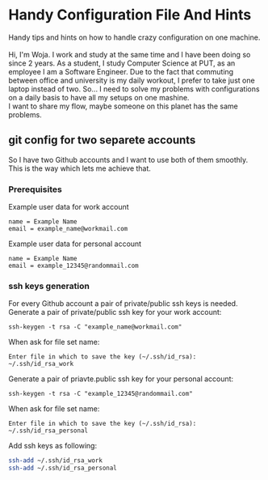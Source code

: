# Handy Configuration File And Hints
Handy tips and hints on how to handle crazy configuration on one machine.<br><br>
Hi, I'm Woja. 
I work and study at the same time and I have been doing so since 2 years. 
As a student, I study Computer Science at PUT, as an employee I am a Software Engineer. 
Due to the fact that commuting between office and university is my daily workout, 
I prefer to take just one laptop instead of two.
So... I need to solve my problems with configurations on a daily basis to have all 
my setups on one mashine.<br>
I want to share my flow, maybe someone on this planet has the same problems.
## git config for two separete accounts
So I have two Github accounts and I want to use both of them smoothly. This is
the way which lets me achieve that.
### Prerequisites
Example user data for work account
```
name = Example Name
email = example_name@workmail.com
```
Example user data for personal account
```
name = Example Name
email = example_12345@randommail.com
```
### ssh keys generation
For every Github account a pair of private/public ssh keys is needed.<br>
Generate a pair of private/public ssh key for your work account:
```
ssh-keygen -t rsa -C "example_name@workmail.com"
```
When ask for file set name:
```
Enter file in which to save the key (~/.ssh/id_rsa): ~/.ssh/id_rsa_work
```
Generate a pair of priavte.public ssh key for your personal account:
```
ssh-keygen -t rsa -C "example_12345@randommail.com"
```
When ask for file set name:
```
Enter file in which to save the key (~/.ssh/id_rsa): ~/.ssh/id_rsa_personal
```
Add ssh keys as following:
```bash
ssh-add ~/.ssh/id_rsa_work
ssh-add ~/.ssh/id_rsa_personal
```

